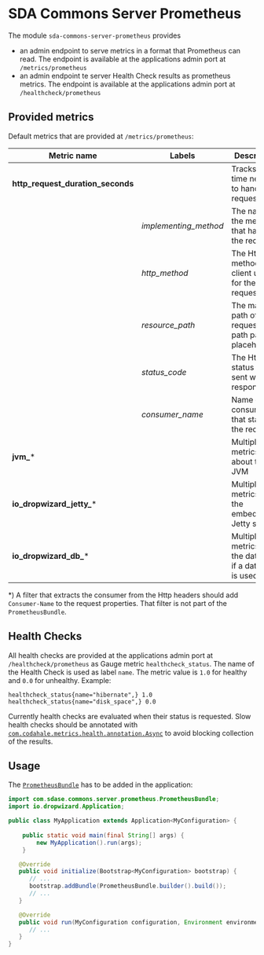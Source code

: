 # SDA Commons Server Prometheus

The module `sda-commons-server-prometheus` provides 

- an admin endpoint to serve metrics in a format that Prometheus can read. The endpoint is available at the applications 
  admin port at `/metrics/prometheus`
- an admin endpoint te server Health Check results as prometheus metrics. The endpoint is available at the applications 
   admin port at `/healthcheck/prometheus`

## Provided metrics

Default metrics that are provided at `/metrics/prometheus`:

| Metric name                       | Labels                | Description                                                  | Source                                    |
|-----------------------------------|-----------------------|--------------------------------------------------------------|-------------------------------------------|
| **http_request_duration_seconds** |                       | Tracks the time needed to handle a request                   | `RequestDurationFilter`                   | 
|                                   | _implementing_method_ | The name of the method that handled the request.             | Request Context                           |
|                                   | _http_method_         | The Http method the client used for the request.             | Request Context                           |
|                                   | _resource_path_       | The mapped path of the request with path param placeholders. | Request Context                           |
|                                   | _status_code_         | The Http status code sent with the response.                 | Response Context                          |
|                                   | _consumer_name_       | Name of the consumer that started the request.               | Request Context Property `Consumer-Name`* |
| **jvm_***                         |                       | Multiple metrics about the JVM                               | Bridged from Dropwizard                   |
| **io_dropwizard_jetty_***         |                       | Multiple metrics from the embedded Jetty server              | Bridged from Dropwizard                   |
| **io_dropwizard_db_***            |                       | Multiple metrics from the database if a database is used     | Bridged from Dropwizard                   |

*) A filter that extracts the consumer from the Http headers should add `Consumer-Name` to the request properties. That
   filter is not part of the `PrometheusBundle`.

## Health Checks

All health checks are provided at the applications admin port at `/healthcheck/prometheus` as Gauge metric 
`healthcheck_status`. The name of the Health Check is used as label `name`. The metric value is `1.0` for healthy and
`0.0` for unhealthy. Example:

```
healthcheck_status{name="hibernate",} 1.0
healthcheck_status{name="disk_space",} 0.0
```

Currently health checks are evaluated when their status is requested. Slow health checks should be annotated with 
[`com.codahale.metrics.health.annotation.Async`](https://github.com/dropwizard/metrics/blob/v4.0.2/metrics-healthchecks/src/main/java/com/codahale/metrics/health/annotation/Async.java)
to avoid blocking collection of the results.

## Usage

The [`PrometheusBundle`](./src/main/java/com/sdase/commons/server/prometheus/PrometheusBundle.java) has to be added in
the application:

```java
import com.sdase.commons.server.prometheus.PrometheusBundle;
import io.dropwizard.Application;

public class MyApplication extends Application<MyConfiguration> {
   
    public static void main(final String[] args) {
        new MyApplication().run(args);
    }

   @Override
   public void initialize(Bootstrap<MyConfiguration> bootstrap) {
      // ...
      bootstrap.addBundle(PrometheusBundle.builder().build());
      // ...
   }

   @Override
   public void run(MyConfiguration configuration, Environment environment) {
      // ...
   }
}
```
 